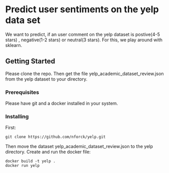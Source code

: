 # Predict user sentiments on the yelp data set
We want to predict, if an user comment on the yelp dataset is postive(4-5 stars)
, negative(1-2 stars) or neutral(3 stars). For this, we play around with sklearn.
## Getting Started
Please clone the repo.
Then get the file yelp_academic_dataset_review.json
from the yelp dataset to your directory.
### Prerequisites

Please have git and a docker installed in your system.


### Installing

First:
```
git clone https://github.com/nforck/yelp.git
```
Then move the dataset yelp_academic_dataset_review.json to the yelp directory. Create and run the docker file:
```
docker build -t yelp .
docker run yelp 
```
